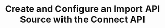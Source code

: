 ---
# -------------------------- #
#          PAGE INFO         #
# -------------------------- #

title: Create and Configure an Import API Source with the Connect API
permalink: /developers/stitch-connect/guides/create-import-api-integration-with-stitch-connect
summary: "Using the Stitch Connect API, create a new Import API source and generate an access token. You'll also learn how to push data to the Import API after the source has been configured."

product-type: "connect"
content-type: "guide"
content-id: "create-import-api-source"
topics: "sources, import api, authentication"

key: "import-api-connect"

layout: tutorial


# -------------------------- #
#      GUIDE PAGE INFO       #
# -------------------------- #

## This is used only on the /stitch-connect/guides page.
doc-type: "tutorial"
icon: source
order: 5

description: "Create an Import API source using the Stitch Connect API."


# -------------------------- #
#   RELATED SIDEBAR LINKS    #
# -------------------------- #

related:
  - title: "Manage Import API access tokens in Connect"
    link: "{{ link.connect.guides.manage-import-api-access-tokens | prepend: site.baseurl }}"

  - title: "Structuring data for the Import API"
    link: "{{ link.import-api.guides.structure-data | prepend: site.baseurl }}"

  - title: "Import API reference"
    link: "{{ link.import-api.api | prepend: site.baseurl }}"

  - title: "Connect API reference"
    link: "{{ link.connect.api | prepend: site.baseurl }}"

# -------------------------- #
#         GUIDE INTRO        #
# -------------------------- #

intro: |
  {% include misc/data-files.html %}

  {% capture import-api-notice %}
  **Note**: This guide focuses on creating an Import API source using Stitch Connect. Refer to the [Managing Import API access tokens in Stitch guide]({{ link.import-api.guides.manage-access-tokens-stitch | prepend: site.baseurl }}) for instructions on generating API access tokens in the Stitch web app.
  {% endcapture %}

  {% include note.html type="single-line" content=import-api-notice %}

  {{ page.summary }}


# -------------------------- #
#     EXAMPLE TABLE DATA     #
# -------------------------- #

example-table:
  - name: "{{ system-column.batched-at }}"
    value: "2019-02-02 00:44:38.988+00"
  - name: "{{ system-column.received-at }}"
    value: "2019-02-02 00:43:53.75+00"
  - name: "{{ system-column.sequence }}"
    value: "100"
  - name: "{{ system-column.table-version }}"
    value: "0"
  - name: "id"
    value: "1"
  - name: "name"
    value: "Finn"
  - name: "updated_at"
    value: "2019-02-02T00:38:33+00:00"


# -------------------------- #
#     GUIDE REQUIREMENTS     #
# -------------------------- #

requirements:
  - item: |
      **Access to Stitch Connect and valid Connect API credentials.** Connect access is a Stitch Enterprise feature. Refer to the [Connect API reference]({{ link.connect.api | flatify | prepend: site.baseurl }}#authentication) for more info on obtaining API credentials.


# -------------------------- #
#       TUTORIAL STEPS       #
# -------------------------- #

steps:
  - title: "Get the Import API's report card"
    anchor: "get-iapi-report-card"
    content: |
      {% assign right-bracket = "}" %}
      {% assign api = site.data.connect.api %}

      When preparing for source creation, the first step is to get the report card for the source you want to create. The report card contains information about the steps required to fully configure a source.

      Use [GET {{ site.data.connect.core-objects.source-types.get.name | flatify }}]({{ link.connect.api | append: site.data.connect.core-objects.source-types.get.anchor | prepend: site.baseurl }}) to get the report card for source `type: import_api`:

      {% assign example-url = site.data.connect.core-objects.source-types.get.name %}
      {% assign request-url = example-url | flatify | replace: "{source_type","import_api" | remove: right-bracket | strip_newlines %}

      {% assign description = "GET " | append: example-url %}

      {% include developers/api-request-examples.html code-description=description header=site.data.connect.request-headers.get request-url=request-url %}

      The response will be a [Source object]({{ link.connect.api | prepend: site.baseurl | append: site.data.connect.core-objects.sources.object }}) with a [Connection step object]({{ link.connect.api | append: site.data.connect.data-structures.connection-steps.section | prepend: site.baseurl }}):

      {% capture code %}{
        "type": "import_api",
        "current_step": 1,
        "current_step_type": "form",
        "steps": [
          {
            "type": "form",
            "properties": []
          },
          {
            "type": "fully_configured",
            "properties": []
          }
        ],
        "details": {
          "pricing_tier": "standard",
          "pipeline_state": "released",
          "default_start_date": "-1 year",
          "default_scheduling_interval": 60,
          "protocol": "import_api",
          "access": true
        }
      }
      {% endcapture %}

      {% assign description = "Response for GET " | append: site.data.connect.core-objects.source-types.get.name %}

      {% include layout/code-snippet.html code-description=description language="json" code=code %}

      For Import API sources, the only step to being `fully_configured` is to complete the `form` step.

  - title: "Create the source and complete the form step"
    anchor: "create-source-complete-form-step"
    content: |
      Use [POST {{ site.data.connect.core-objects.sources.create.name | flatify }}]({{ link.connect.api | prepend: site.baseurl | append: site.data.connect.core-objects.sources.create.anchor }}) to create the Import API source. The request body must include the following top-level properties:

      - `type`: This must be `import_api`.
      - `display_name`: {{ site.data.connect.general.common.attributes.display-name }}

         For example:  A display name of `Import API` will create a destination schema named `import_api`.

      This request will complete the `form` step outlined in the source's report card, which you retrieved in [Step 1](#get-iapi-report-card):

      {% assign request-url = site.data.connect.core-objects.sources.create.name | flatify | replace: "{source_id",source-id | remove: right-bracket | strip_newlines %}

      {% assign description = "POST " | append: request-url %}

      {% capture code %}'{
        "type": "import_api",
        "display_name": "Import API"
      }
      {% endcapture %}

      {% include developers/api-request-examples.html code-description=description header=site.data.connect.request-headers.post.with-body request-url=request-url code=code %}

      The response will be a [Source object]({{ link.connect.api | prepend: site.baseurl | append: site.data.connect.core-objects.sources.object }}) containing the ID, [report card]({{ link.connect.api | prepend: site.baseurl | append: site.data.connect.data-structures.report-cards.source.section }}), and current configuration status of the Import API source, which will be `fully_configured`:

      {% capture code %}{{ site.data.connect.code-examples.sources.import-api.full-object }}
      {% endcapture %}

      {% assign description = "Response for POST " | append: request-url %}

      {% include layout/code-snippet.html code-description=description language="json" code=code %}

      Note the `id` value - you'll need it to complete the next step.

  - title: "Generate an Import API access token"
    anchor: "generate-an-import-api-access-token"
    content: |
      Requests made to the Import API must include an access token associated with the Import API source. In this step, you'll generate an access token for the Import API.

      Using the Import API source's ID, make a request to [POST {{ site.data.connect.core-objects.sources.create-iapi-token.name | flatify }}]({{ link.connect.api | prepend: site.baseurl | append: site.data.connect.core-objects.sources.create-iapi-token.anchor }}):

      {% assign example-url = site.data.connect.core-objects.sources.create-iapi-token.name %}
      {% assign request-url = example-url | flatify | remove: right-bracket | replace:"{source_id","126890" | strip_newlines %}

      {% assign description = "POST " | append: example-url %}

      {% include developers/api-request-examples.html code-description=description header=site.data.connect.request-headers.post.without-body request-url=request-url %}

      The response will be an [Import API access token object]({{ link.connect.api | prepend: site.baseurl | append: site.data.connect.data-structures.import-api-access-token.section }}) with an `access_token` property. The value of this property is the access token you'll need to include in requests made to the Import API:

      {% capture code %}{
        "id": 828792559,
        "access_token": "<IMPORT_API_ACCESS_TOKEN>"
      }
      {% endcapture %}

      {% assign description = "Response for POST " | append: example-url %}

      {% include layout/code-snippet.html code-description=description language="json" code=code %}

      **Note**: The API will only return the Import API access token once, immediately after generation. Store the access token and its ID somewhere secure, [as you'll need the access token ID to revoke the token]({{ link.connect.guides.manage-import-api-access-tokens | prepend: site.baseurl | append: "#rotate-import-api-access-tokens" }}).

  - title: "Push data to the Import API"
    anchor: "push-data-import-api"
    content: |
      Now that the Import API source is `fully_configured`, you can start pushing data to it.

      While you used the Connect API to create the Import API source, to actually push data, you'll need to use the [Import API]({{ link.import-api.api | prepend: site.baseurl }}).

      In this section:

      {% include developers/api-tutorial-step-table.html item=step item-list=step.substeps %}

    substeps:
      - title: "Build the request header"
        anchor: "build-import-api-request-header"
        endpoint: ""
        content: |
          Pushing data to the Import API is accomplished by making a request to [POST {{ site.data.import-api.core-objects.batch.url }}]({{ link.import-api.api | prepend: site.baseurl | append: site.data.import-api.core-objects.batch.anchor }}). The request header must include the Import API access token and a supported media type of `Content-Type: application/json`:

          {% assign request-url = site.data.import-api.core-objects.batch.url %}

          {% assign description = "POST " | append: site.data.import-api.core-objects.batch.url %}

          {% include developers/api-request-examples.html code-description=description header=site.data.connect.request-headers.post.without-body request-url=request-url %}

      - title: "Submit the request"
        anchor: "submit-request-to-import-api"
        ## NOTE: Part of this content lives in _developer-content/import-api/guides/import-api-quick-start.md. See the `iapi-push` assignment, below.
        endpoint: "POST {{ site.data.import-api.core-objects.batch.url | flatify }}"
        content: |
          {% assign iapi-quick-start = site.developer-content | where:"key","import-api-quick-start" | first %}
          {% assign iapi-push = iapi-quick-start.steps | where:"anchor","push-data-to-stitch" | first %}

          {% capture out-of-scope-notice %}
          **Note**: Instructions for structuring the data in request bodies for the Import API is outside the scope of this guide. Refer to the [Structuring data for the Import API guide]({{ link.import-api.guides.structure-data | prepend: site.baseurl }}) for instructions and examples.
          {% endcapture %}

          {% include note.html type="single-line" content=out-of-scope-notice %}

          {{ iapi-push.content | flatify | markdownify }}

          **Note**: Due to the structure of Stitch's replication process, data pushed to the Import API will not immediately be available in the destination. The successful response in this section refers only to Stitch **accepting** the data, not it being loaded.

  - title: "Verify the data in the destination"
    anchor: "verify-data-destination"
    content: |
      After you've pushed a batch of data to the Import API, Stitch will queue it for processing.

      Stitch's replication process consists of three distinct steps: Extraction, preparation, and loading. Each step occurs independently and takes a bit of time to complete, which means you won't immediately see data in your destination after it's been pushed to the Import API. 

      When Stitch loads the data into the destination, it will be in the schema or dataset associated with the [Import API source you created](#create-source-complete-form-step). In this example, Stitch would create a table named `customers` with a single record in a schema named `import_api`:

      <table class="attribute-list">
      <tr>
      <td><strong>id</strong></td>
      <td><strong>name</strong></td>
      <td><strong>age</strong></td>
      <td><strong>has_magic</strong></td>
      </tr>
      <tr>
      <td>1</td>
      <td>Finn</td>
      <td>15</td>
      <td>false</td>
      </tr>
      </table>

      **Note**: How data is structured in your destination depends on how attributes are typed in Import API requests **and** the type of destination Stitch loads data into. Refer to the [Structuring data for the Import API guide]({{ link.import-api.guides.structure-data | prepend: site.baseurl }}) for more info.

      ---


# -------------------------- #
#        NEXT STEPS          #
# -------------------------- #

next-steps: |
  Congratulations on configuring your Import API source! Next, we recommend checking out:

  - [**Structuring data for the Import API**]({{ link.import-api.guides.structure-data | prepend: site.baseurl }}): Learn how to structure and type data in your Import API requests.
  - [**Sequencing data for the Import API**]({{ link.import-api.guides.sequence-data | prepend: site.baseurl }}): Learn how the Import API considers data points for loading, which affects how data is updated in your destination.
  - [**Managing and revoking Import API access tokens via the Connect API**]({{ link.connect.guides.manage-import-api-access-tokens | prepend: site.baseurl }}): Learn how to manage and revoke Import API access tokens using the Connect API.
---